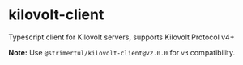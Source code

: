 # kilovolt-client

Typescript client for Kilovolt servers, supports Kilovolt Protocol v4+

**Note:** Use `@strimertul/kilovolt-client@v2.0.0` for `v3` compatibility.
